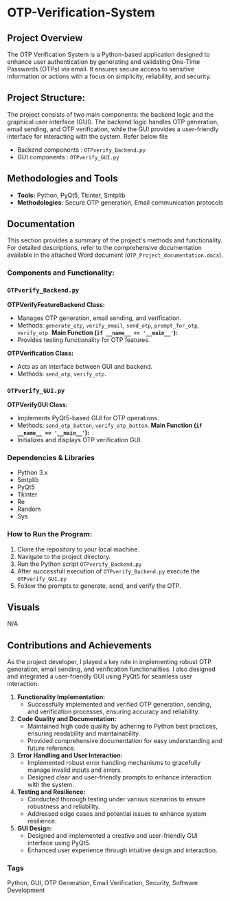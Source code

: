 # OTP-Verification-System

## Project Overview
The OTP Verification System is a Python-based application designed to enhance user authentication by generating and validating One-Time Passwords (OTPs) via email. It ensures secure access to sensitive information or actions with a focus on simplicity, reliability, and security.

## Project Structure:
The project consists of two main components: the backend logic and the graphical user interface (GUI). The backend logic handles OTP generation, email sending, and OTP verification, while the GUI provides a user-friendly interface for interacting with the system. Refer below file
- Backend components : `OTPverify_Backend.py` 
- GUI components : `OTPverify_GUI.py`

## Methodologies and Tools
- **Tools:** Python, PyQt5, Tkinter, Smtplib
- **Methodologies:** Secure OTP generation, Email communication protocols

## Documentation
This section provides a summary of the project's methods and functionality. For detailed descriptions, refer to the comprehensive documentation available in the attached Word document (`OTP_Project_documentation.docx`).

### **Components and Functionality:**

### `OTPverify_Backend.py`

**OTPVerifyFeatureBackend Class:**
- Manages OTP generation, email sending, and verification.
- Methods: `generate_otp`, `verify_email`, `send_otp`, `prompt_for_otp`, `verify_otp`.
**Main Function (`if __name__ == '__main__'`):**
- Provides testing functionality for OTP features.
  
**OTPVerification Class:**
- Acts as an interface between GUI and backend.
- Methods: `send_otp`, `verify_otp`.

### `OTPverify_GUI.py`

**OTPVerifyGUI Class:**
- Implements PyQt5-based GUI for OTP operations.
- Methods: `send_otp_button`, `verify_otp_button`.
**Main Function (`if __name__ == '__main__'`):**
- Initializes and displays OTP verification GUI.

### Dependencies & Libraries
- Python 3.x
- Smtplib
- PyQt5
- Tkinter
- Re
- Random
- Sys

### How to Run the Program:
1. Clone the repository to your local machine.
2. Navigate to the project directory.
3. Run the Python script `OTPverify_Backend.py`
4. After successfull execution of `OTPverify_Backend.py` execute the `OTPverify_GUI.py`
5. Follow the prompts to generate, send, and verify the OTP.


## Visuals
N/A


## Contributions and Achievements
As the project developer, I played a key role in implementing robust OTP generation, email sending, and verification functionalities. I also designed and integrated a user-friendly GUI using PyQt5 for seamless user interaction.

1. **Functionality Implementation:**
   - Successfully implemented and verified OTP generation, sending, and verification processes, ensuring accuracy and reliability.   
2. **Code Quality and Documentation:**
   - Maintained high code quality by adhering to Python best practices, ensuring readability and maintainability.
   - Provided comprehensive documentation for easy understanding and future reference.
3. **Error Handling and User Interaction:**
   - Implemented robust error handling mechanisms to gracefully manage invalid inputs and errors.
   - Designed clear and user-friendly prompts to enhance interaction with the system.
4. **Testing and Resilience:**
   - Conducted thorough testing under various scenarios to ensure robustness and reliability.
   - Addressed edge cases and potential issues to enhance system resilience.
5. **GUI Design:**
   - Designed and implemented a creative and user-friendly GUI interface using PyQt5.
   - Enhanced user experience through intuitive design and interaction.

### Tags
Python, GUI, OTP Generation, Email Verification, Security, Software Development

